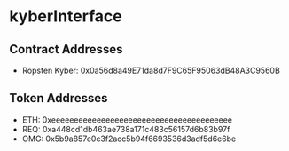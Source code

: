 # kyberInterface

## Contract Addresses
 - Ropsten Kyber: 0x0a56d8a49E71da8d7F9C65F95063dB48A3C9560B
## Token Addresses
 - ETH: 0xeeeeeeeeeeeeeeeeeeeeeeeeeeeeeeeeeeeeeeee
 - REQ: 0xa448cd1db463ae738a171c483c56157d6b83b97f
 - OMG: 0x5b9a857e0c3f2acc5b94f6693536d3adf5d6e6be
